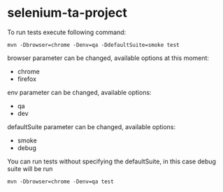 # selenium-ta-project

To run tests execute following command:

```
mvn -Dbrowser=chrome -Denv=qa -DdefaultSuite=smoke test

```
browser parameter can be changed, available options at this moment:
- chrome
- firefox

env parameter can be changed, available options:
- qa
- dev

defaultSuite parameter can be changed, available options:
- smoke
- debug

You can run tests without specifying the defaultSuite, in this case debug suite will be run

```
mvn -Dbrowser=chrome -Denv=qa test

```
